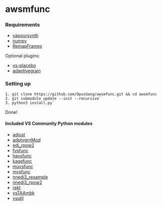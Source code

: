 # awsmfunc

### Requirements
* [vapoursynth](http://www.vapoursynth.com/)
* [numpy](https://numpy.org/)
* [RemapFrames](https://github.com/Irrational-Encoding-Wizardry/Vapoursynth-RemapFrames)

Optional plugins:
* [vs-placebo](https://github.com/Lypheo/vs-placebo)
* [adaptivegrain](https://git.kageru.moe/kageru/adaptivegrain)

### Setting up

	1. git clone https://github.com/OpusGang/awsmfunc.git && cd awsmfunc
	2. git submodule update --init --recursive`
	3. python3 install.py`

Done!

#### Included VS Community Python modules
* [adjust](https://github.com/dubhater/vapoursynth-adjust)
* [adptvgrnMod](https://gitlab.com/Ututu/adptvgrnmod)
* [edi_rpow2](https://gist.github.com/YamashitaRen/020c497524e794779d9c)
* [fvsfunc](https://github.com/Irrational-Encoding-Wizardry/fvsfunc)
* [havsfunc](https://github.com/HomeOfVapourSynthEvolution/havsfunc)
* [kagefunc](https://github.com/Irrational-Encoding-Wizardry/kagefunc)
* [muvsfunc](https://github.com/WolframRhodium/muvsfunc)
* [mvsfunc](https://github.com/HomeOfVapourSynthEvolution/mvsfunc)
* [nnedi3_resample](https://github.com/mawen1250/VapourSynth-script)
* [nnedi3_rpow2](https://gist.github.com/4re/342624c9e1a144a696c6)
* [rekt](https://gitlab.com/Ututu/rekt)
* [vsTAAmbk](https://github.com/HomeOfVapourSynthEvolution/vsTAAmbk)
* [vsutil](https://github.com/Irrational-Encoding-Wizardry/vsutil)
